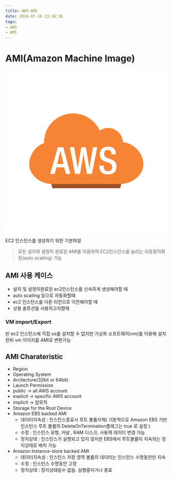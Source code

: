 ```yaml
---
title: AWS-AMI
date: 2018-07-16 23:38:36
tags:
- AWS
- AMI
---
```


# AMI(Amazon Machine Image)

<img src='../img/aws.png'>

EC2 인스턴스를 생성하기 위한 기본파일

> 모든 설치와 설정이 완료된 AMI를 이용하여 EC2인스턴스를 늘리는 자동횡적확장(auto scailing) 가능

## AMI 사용 케이스
- 설치 및 설정이완료된 ec2인스턴스를 신속하게 생성해야할 때
- auto scailing 등으로 자동화할때
- ec2 인스턴스를 다른 리전으로 이전해야할 때
- 상용 솔루션을 사용하고자할때

### VM import/Export
빈 ec2 인스턴스에 직접 os를 설치할 수 없지만 가상화 소프트웨어(vm)를 이용해 설치한뒤 vm 이미지를  AMI로 변환가능

## AMI Charateristic
- Region
- Operating System
- Arcitecture(32bit or 64bit)
- Launch Permission
 - public -> all AWS account
 - explicit -> specific AWS account
 - implicit -> 암묵적
- Storage for the Root Device
 - Amazon EBS backed AMI
   - 데이터지속성 : 인스턴스종료시 루트 볼륨삭제( 기본적으로 Amazon EBS 기반 인스턴스 루트 볼륨의 DeleteOnTermination플래그는 true 로 설정 )
   - 수정 : 인스턴스 유형, 커널 , RAM 디스크, 사용제 데이터 변경 가능
   - 정지상태 : 인스턴스가 실행되고 있지 않지만 EBS에서 루트볼륨이 지속되는 정지상태로 배치 가능
 - Amazon Instance-store backed AMI
   - 데이터지속성 : 인스턴스 저장 영역 볼륨의 데이터는 인스턴스 수명동안만 지속
   - 수정 : 인스턴스 수명동안 고정
   - 정지상태 : 정지상태일수 없음. 실행중이거나 종료
   
